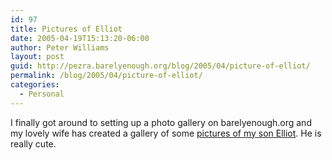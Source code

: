 ```yaml
---
id: 97
title: Pictures of Elliot
date: 2005-04-19T15:13:20-06:00
author: Peter Williams
layout: post
guid: http://pezra.barelyenough.org/blog/2005/04/picture-of-elliot/
permalink: /blog/2005/04/picture-of-elliot/
categories:
  - Personal
---
```

I finally got around to setting up a photo gallery on barelyenough.org and my lovely wife has created a gallery of some [pictures of my son Elliot](http://www.barelyenough.org/apps/gallery/2005). He is really cute.